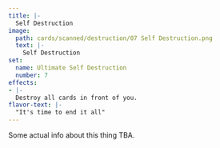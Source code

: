 ```yaml
---
title: |-
  Self Destruction
image: 
  path: cards/scanned/destruction/07 Self Destruction.png
  text: |-
    Self Destruction
set:
  name: Ultimate Self Destruction
  number: 7
effects: 
- |-
  Destroy all cards in front of you.
flavor-text: |-
  "It's time to end it all"
---
```

Some actual info about this thing TBA.
